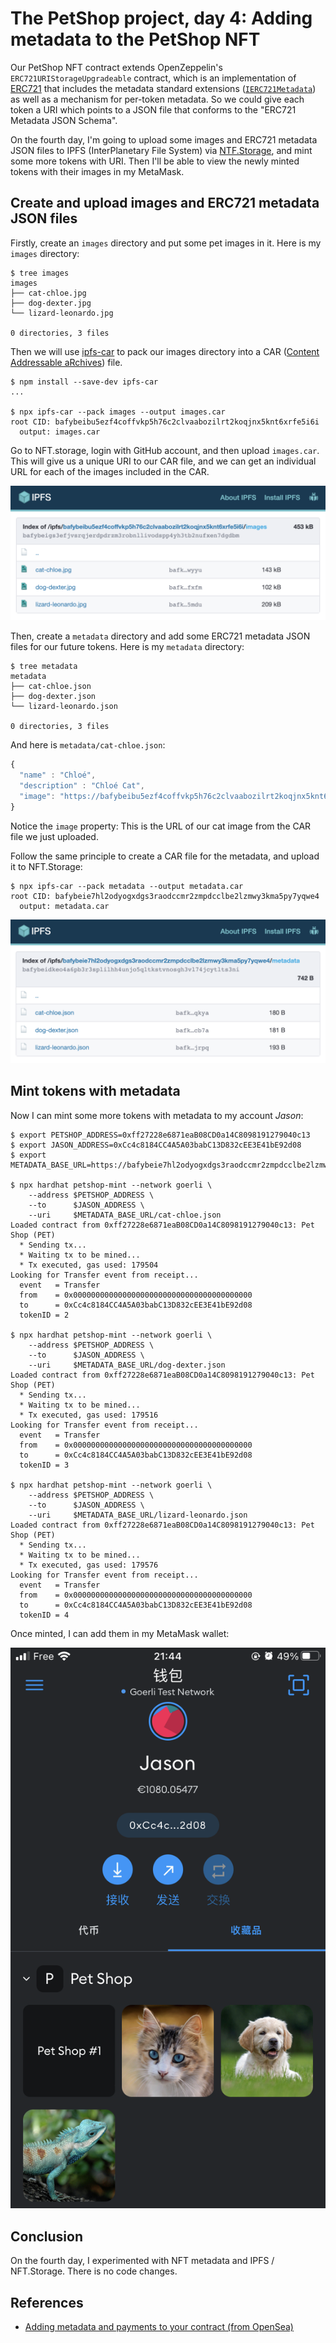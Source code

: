 # The PetShop project, day 4: Adding metadata to the PetShop NFT

Our PetShop NFT contract extends OpenZeppelin's `ERC721URIStorageUpgradeable` contract, which is an implementation of [ERC721](https://eips.ethereum.org/EIPS/eip-721) that includes the metadata standard extensions ([`IERC721Metadata`](https://docs.openzeppelin.com/contracts/4.x/api/token/erc721#IERC721Metadata)) as well as a mechanism for per-token metadata. So we could give each token a URI which points to a JSON file that conforms to the "ERC721 Metadata JSON Schema".

On the fourth day, I'm going to upload some images and ERC721 metadata JSON files to IPFS (InterPlanetary File System) via [NTF.Storage](https://nft.storage/), and mint some more tokens with URI. Then I'll be able to view the newly minted tokens with their images in my MetaMask.

## Create and upload images and ERC721 metadata JSON files

Firstly, create an `images` directory and put some pet images in it. Here is my `images` directory:

```console
$ tree images
images
├── cat-chloe.jpg
├── dog-dexter.jpg
└── lizard-leonardo.jpg

0 directories, 3 files
```

Then we will use [ipfs-car](https://www.npmjs.com/package/ipfs-car) to pack our images directory into a CAR ([Content Addressable aRchives](https://ipld.io/specs/transport/car/)) file.

```console
$ npm install --save-dev ipfs-car
...

$ npx ipfs-car --pack images --output images.car
root CID: bafybeibu5ezf4coffvkp5h76c2clvaabozilrt2koqjnx5knt6xrfe5i6i
  output: images.car
```

Go to NFT.storage, login with GitHub account, and then upload `images.car`. This will give us a unique URI to our CAR file, and we can get an individual URL for each of the images included in the CAR.

![Images on NFT.Storage](./images/day-04-nftstorage-images.png)

Then, create a `metadata` directory and add some ERC721 metadata JSON files for our future tokens. Here is my `metadata` directory:

```console
$ tree metadata
metadata
├── cat-chloe.json
├── dog-dexter.json
└── lizard-leonardo.json

0 directories, 3 files
```

And here is `metadata/cat-chloe.json`:

```js
{
  "name" : "Chloé",
  "description" : "Chloé Cat",
  "image": "https://bafybeibu5ezf4coffvkp5h76c2clvaabozilrt2koqjnx5knt6xrfe5i6i.ipfs.nftstorage.link/images/cat-chloe.jpg"
}
```

Notice the `image` property: This is the URL of our cat image from the CAR file we just uploaded.

Follow the same principle to create a CAR file for the metadata, and upload it to NFT.Storage:

```console
$ npx ipfs-car --pack metadata --output metadata.car
root CID: bafybeie7hl2odyogxdgs3raodccmr2zmpdcclbe2lzmwy3kma5py7yqwe4
  output: metadata.car
```

![Metadata on NFT.Storage](./images/day-04-nftstorage-metadata.png)

## Mint tokens with metadata

Now I can mint some more tokens with metadata to my account *Jason*:

```console
$ export PETSHOP_ADDRESS=0xff27228e6871eaB08CD0a14C8098191279040c13
$ export JASON_ADDRESS=0xCc4c8184CC4A5A03babC13D832cEE3E41bE92d08
$ export METADATA_BASE_URL=https://bafybeie7hl2odyogxdgs3raodccmr2zmpdcclbe2lzmwy3kma5py7yqwe4.ipfs.nftstorage.link/metadata

$ npx hardhat petshop-mint --network goerli \
    --address $PETSHOP_ADDRESS \
    --to      $JASON_ADDRESS \
    --uri     $METADATA_BASE_URL/cat-chloe.json
Loaded contract from 0xff27228e6871eaB08CD0a14C8098191279040c13: Pet Shop (PET)
  * Sending tx...
  * Waiting tx to be mined...
  * Tx executed, gas used: 179504
Looking for Transfer event from receipt...
  event   = Transfer
  from    = 0x0000000000000000000000000000000000000000
  to      = 0xCc4c8184CC4A5A03babC13D832cEE3E41bE92d08
  tokenID = 2

$ npx hardhat petshop-mint --network goerli \
    --address $PETSHOP_ADDRESS \
    --to      $JASON_ADDRESS \
    --uri     $METADATA_BASE_URL/dog-dexter.json
Loaded contract from 0xff27228e6871eaB08CD0a14C8098191279040c13: Pet Shop (PET)
  * Sending tx...
  * Waiting tx to be mined...
  * Tx executed, gas used: 179516
Looking for Transfer event from receipt...
  event   = Transfer
  from    = 0x0000000000000000000000000000000000000000
  to      = 0xCc4c8184CC4A5A03babC13D832cEE3E41bE92d08
  tokenID = 3

$ npx hardhat petshop-mint --network goerli \
    --address $PETSHOP_ADDRESS \
    --to      $JASON_ADDRESS \
    --uri     $METADATA_BASE_URL/lizard-leonardo.json
Loaded contract from 0xff27228e6871eaB08CD0a14C8098191279040c13: Pet Shop (PET)
  * Sending tx...
  * Waiting tx to be mined...
  * Tx executed, gas used: 179576
Looking for Transfer event from receipt...
  event   = Transfer
  from    = 0x0000000000000000000000000000000000000000
  to      = 0xCc4c8184CC4A5A03babC13D832cEE3E41bE92d08
  tokenID = 4
```

Once minted, I can add them in my MetaMask wallet:

![PetShop tokens with metadata in MetaMask](./images/day-04-metamask-tokens-with-metadata.png)

## Conclusion

On the fourth day, I experimented with NFT metadata and IPFS / NFT.Storage. There is no code changes.

## References

- [Adding metadata and payments to your contract (from OpenSea)](https://docs.opensea.io/docs/part-3-adding-metadata-and-payments-to-your-contract)
